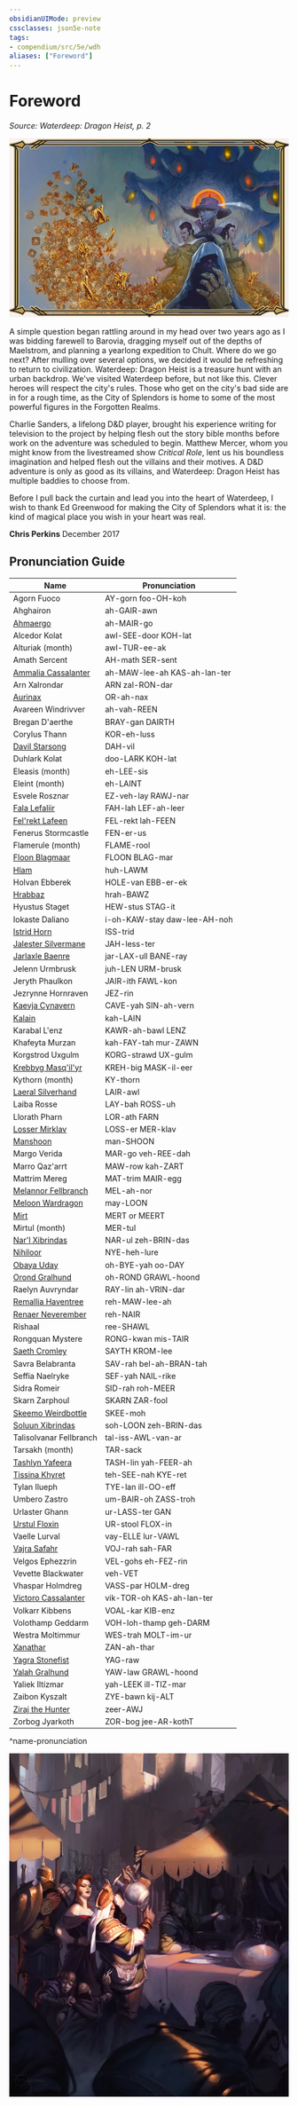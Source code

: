 ```yaml
---
obsidianUIMode: preview
cssclasses: json5e-note
tags:
- compendium/src/5e/wdh
aliases: ["Foreword"]
---
```

# Foreword
*Source: Waterdeep: Dragon Heist, p. 2* 

![In Waterdeep, a gold coin ...](https://raw.githubusercontent.com/5etools-mirror-3/5etools-img/main/adventure/WDH/Cover.webp#center "In Waterdeep, a gold coin is called a dragon, and someone has hidden half a million dragons in the City of Splendors. Tyler Jacobson illustrates the villains hunting for the treasure. May the gods protect any adventurer who stands in their way!")

A simple question began rattling around in my head over two years ago as I was bidding farewell to Barovia, dragging myself out of the depths of Maelstrom, and planning a yearlong expedition to Chult. Where do we go next? After mulling over several options, we decided it would be refreshing to return to civilization. Waterdeep: Dragon Heist is a treasure hunt with an urban backdrop. We've visited Waterdeep before, but not like this. Clever heroes will respect the city's rules. Those who get on the city's bad side are in for a rough time, as the City of Splendors is home to some of the most powerful figures in the Forgotten Realms.

Charlie Sanders, a lifelong D&D player, brought his experience writing for television to the project by helping flesh out the story bible months before work on the adventure was scheduled to begin. Matthew Mercer, whom you might know from the livestreamed show *Critical Role*, lent us his boundless imagination and helped flesh out the villains and their motives. A D&D adventure is only as good as its villains, and Waterdeep: Dragon Heist has multiple baddies to choose from.

Before I pull back the curtain and lead you into the heart of Waterdeep, I wish to thank Ed Greenwood for making the City of Splendors what it is: the kind of magical place you wish in your heart was real.

**Chris Perkins** December 2017

## Pronunciation Guide

| Name | Pronunciation |
|------|---------------|
| Agorn Fuoco | AY-gorn foo-OH-koh |
| Ahghairon | ah-GAIR-awn |
| [Ahmaergo](Mechanics/bestiary/npc/ahmaergo-wdh.md) | ah-MAIR-go |
| Alcedor Kolat | awl-SEE-door KOH-lat |
| Alturiak (month) | awl-TUR-ee-ak |
| Amath Sercent | AH-math SER-sent |
| [Ammalia Cassalanter](Mechanics/bestiary/npc/ammalia-cassalanter-wdh.md) | ah-MAW-lee-ah KAS-ah-lan-ter |
| Arn Xalrondar | ARN zal-RON-dar |
| [Aurinax](Mechanics/bestiary/npc/aurinax-wdh.md) | OR-ah-nax |
| Avareen Windrivver | ah-vah-REEN |
| Bregan D'aerthe | BRAY-gan DAIRTH |
| Corylus Thann | KOR-eh-luss |
| [Davil Starsong](Mechanics/bestiary/npc/davil-starsong-wdh.md) | DAH-vil |
| Duhlark Kolat | doo-LARK KOH-lat |
| Eleasis (month) | eh-LEE-sis |
| Eleint (month) | eh-LAINT |
| Esvele Rosznar | EZ-veh-lay RAWJ-nar |
| [Fala Lefaliir](Mechanics/bestiary/npc/fala-lefaliir-wdh.md) | FAH-lah LEF-ah-leer |
| [Fel'rekt Lafeen](Mechanics/bestiary/npc/felrekt-lafeen-wdh.md) | FEL-rekt lah-FEEN |
| Fenerus Stormcastle | FEN-er-us |
| Flamerule (month) | FLAME-rool |
| [Floon Blagmaar](Mechanics/bestiary/npc/floon-blagmaar-wdh.md) | FLOON BLAG-mar |
| [Hlam](Mechanics/bestiary/npc/hlam-wdh.md) | huh-LAWM |
| Holvan Ebberek | HOLE-van EBB-er-ek |
| [Hrabbaz](Mechanics/bestiary/npc/hrabbaz-wdh.md) | hrah-BAWZ |
| Hyustus Staget | HEW-stus STAG-it |
| Iokaste Daliano | i-oh-KAW-stay daw-lee-AH-noh |
| [Istrid Horn](Mechanics/bestiary/npc/istrid-horn-wdh.md) | ISS-trid |
| [Jalester Silvermane](Mechanics/bestiary/npc/jalester-silvermane-wdh.md) | JAH-less-ter |
| [Jarlaxle Baenre](Mechanics/bestiary/npc/jarlaxle-baenre-wdh.md) | jar-LAX-ull BANE-ray |
| Jelenn Urmbrusk | juh-LEN URM-brusk |
| Jeryth Phaulkon | JAIR-ith FAWL-kon |
| Jezrynne Hornraven | JEZ-rin |
| [Kaevja Cynavern](Mechanics/bestiary/npc/kaevja-cynavern-wdh.md) | CAVE-yah SIN-ah-vern |
| [Kalain](Mechanics/bestiary/npc/kalain-wdh.md) | kah-LAIN |
| Karabal L'enz | KAWR-ah-bawl LENZ |
| Khafeyta Murzan | kah-FAY-tah mur-ZAWN |
| Korgstrod Uxgulm | KORG-strawd UX-gulm |
| [Krebbyg Masq'il'yr](Mechanics/bestiary/npc/krebbyg-masqilyr-wdh.md) | KREH-big MASK-il-eer |
| Kythorn (month) | KY-thorn |
| [Laeral Silverhand](Mechanics/bestiary/npc/laeral-silverhand-wdh.md) | LAIR-awl |
| Laiba Rosse | LAY-bah ROSS-uh |
| Llorath Pharn | LOR-ath FARN |
| [Losser Mirklav](Mechanics/bestiary/npc/losser-mirklav-wdh.md) | LOSS-er MER-klav |
| [Manshoon](Mechanics/bestiary/npc/manshoon-wdh.md) | man-SHOON |
| Margo Verida | MAR-go veh-REE-dah |
| Marro Qaz'arrt | MAW-row kah-ZART |
| Mattrim Mereg | MAT-trim MAIR-egg |
| [Melannor Fellbranch](Mechanics/bestiary/npc/melannor-fellbranch-wdh.md) | MEL-ah-nor |
| [Meloon Wardragon](Mechanics/bestiary/npc/meloon-wardragon-wdh.md) | may-LOON |
| [Mirt](Mechanics/bestiary/npc/mirt-wdh.md) | MERT or MEERT |
| Mirtul (month) | MER-tul |
| [Nar'l Xibrindas](Mechanics/bestiary/npc/narl-xibrindas-wdh.md) | NAR-ul zeh-BRIN-das |
| [Nihiloor](Mechanics/bestiary/npc/nihiloor-wdh.md) | NYE-heh-lure |
| [Obaya Uday](Mechanics/bestiary/npc/obaya-uday-wdh.md) | oh-BYE-yah oo-DAY |
| [Orond Gralhund](Mechanics/bestiary/npc/orond-gralhund-wdh.md) | oh-ROND GRAWL-hoond |
| Raelyn Auvryndar | RAY-lin ah-VRIN-dar |
| [Remallia Haventree](Mechanics/bestiary/npc/remallia-haventree-wdh.md) | reh-MAW-lee-ah |
| [Renaer Neverember](Mechanics/bestiary/npc/renaer-neverember-wdh.md) | reh-NAIR |
| Rishaal | ree-SHAWL |
| Rongquan Mystere | RONG-kwan mis-TAIR |
| [Saeth Cromley](Mechanics/bestiary/npc/saeth-cromley-wdh.md) | SAYTH KROM-lee |
| Savra Belabranta | SAV-rah bel-ah-BRAN-tah |
| Seffia Naelryke | SEF-yah NAIL-rike |
| Sidra Romeir | SID-rah roh-MEER |
| Skarn Zarphoul | SKARN ZAR-fool |
| [Skeemo Weirdbottle](Mechanics/bestiary/npc/skeemo-weirdbottle-wdh.md) | SKEE-moh |
| [Soluun Xibrindas](Mechanics/bestiary/npc/soluun-xibrindas-wdh.md) | soh-LOON zeh-BRIN-das |
| Talisolvanar Fellbranch | tal-iss-AWL-van-ar |
| Tarsakh (month) | TAR-sack |
| [Tashlyn Yafeera](Mechanics/bestiary/npc/tashlyn-yafeera-wdh.md) | TASH-lin yah-FEER-ah |
| [Tissina Khyret](Mechanics/bestiary/npc/tissina-khyret-wdh.md) | teh-SEE-nah KYE-ret |
| Tylan Ilueph | TYE-lan ill-OO-eff |
| Umbero Zastro | um-BAIR-oh ZASS-troh |
| Urlaster Ghann | ur-LASS-ter GAN |
| [Urstul Floxin](Mechanics/bestiary/npc/urstul-floxin-wdh.md) | UR-stool FLOX-in |
| Vaelle Lurval | vay-ELLE lur-VAWL |
| [Vajra Safahr](Mechanics/bestiary/npc/vajra-safahr-wdh.md) | VOJ-rah sah-FAR |
| Velgos Ephezzrin | VEL-gohs eh-FEZ-rin |
| Vevette Blackwater | veh-VET |
| Vhaspar Holmdreg | VASS-par HOLM-dreg |
| [Victoro Cassalanter](Mechanics/bestiary/npc/victoro-cassalanter-wdh.md) | vik-TOR-oh KAS-ah-lan-ter |
| Volkarr Kibbens | VOAL-kar KIB-enz |
| Volothamp Geddarm | VOH-loh-thamp geh-DARM |
| Westra Moltimmur | WES-trah MOLT-im-ur |
| [Xanathar](Mechanics/bestiary/npc/xanathar-wdh.md) | ZAN-ah-thar |
| [Yagra Stonefist](Mechanics/bestiary/npc/yagra-stonefist-wdh.md) | YAG-raw |
| [Yalah Gralhund](Mechanics/bestiary/npc/yalah-gralhund-wdh.md) | YAW-law GRAWL-hoond |
| Yaliek Iltizmar | yah-LEEK ill-TIZ-mar |
| Zaibon Kyszalt | ZYE-bawn kij-ALT |
| [Ziraj the Hunter](Mechanics/bestiary/npc/ziraj-the-hunter-wdh.md) | zeer-AWJ |
| Zorbog Jyarkoth | ZOR-bog jee-AR-kothT |
^name-pronunciation

![](https://raw.githubusercontent.com/5etools-mirror-3/5etools-img/main/adventure/WDH/Revelry.webp#center)